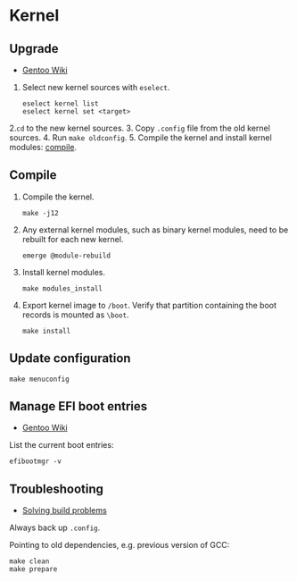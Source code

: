 # Kernel

## Upgrade

- [Gentoo Wiki](https://wiki.gentoo.org/wiki/Kernel/Upgrade)

1. Select new kernel sources with `eselect`.
   ```shell
   eselect kernel list
   eselect kernel set <target>
   ```
2.`cd` to the new kernel sources.
3. Copy `.config` file from the old kernel sources.
4. Run `make oldconfig`.
5. Compile the kernel and install kernel modules: [compile](#compile).

## Compile

1. Compile the kernel.
   ```shell
   make -j12
   ```
2. Any external kernel modules, such as binary kernel modules, need to be rebuilt for each new kernel.
   ```shell
   emerge @module-rebuild
   ```
3. Install kernel modules.
   ```shell
   make modules_install
   ```
4. Export kernel image to `/boot`. Verify that partition containing the boot records is mounted as `\boot`.
   ```shell
   make install
   ```

## Update configuration

```shell
make menuconfig
```

## Manage EFI boot entries

- [Gentoo Wiki](https://wiki.gentoo.org/wiki/Efibootmgr#Usage)

List the current boot entries:

```shell
efibootmgr -v
```

## Troubleshooting

- [Solving build problems](https://wiki.gentoo.org/wiki/Kernel/Upgrade#Solving_build_problems)

Always back up `.config`.

Pointing to old dependencies, e.g. previous version of GCC:

```shell
make clean
make prepare
```
